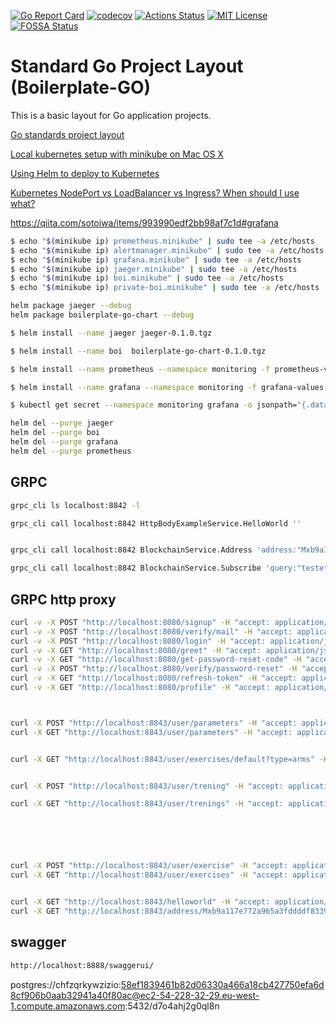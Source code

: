[![Go Report Card](https://goreportcard.com/badge/github.com/and07/boilerplate-go)](https://goreportcard.com/report/github.com/and07/boilerplate-go)
[![codecov](https://codecov.io/gh/and07/boilerplate-go/branch/master/graph/badge.svg)](https://codecov.io/gh/and07/boilerplate-go)
[![Actions Status](https://github.com/and07/boilerplate-go/workflows/Build%20and%20Test/badge.svg)](https://github.com/and07/boilerplate-go/actions)
[![MIT License](http://img.shields.io/:license-mit-blue.svg)](LICENSE)
[![FOSSA Status](https://app.fossa.io/api/projects/git%2Bgithub.com%2Fand07%2Fboilerplate-go.svg?type=shield)](https://app.fossa.io/projects/git%2Bgithub.com%2Fand07%2Fboilerplate-go?ref=badge_shield)

# Standard Go Project Layout (Boilerplate-GO)

This is a basic layout for Go application projects. 

[Go standards project layout](https://github.com/golang-standards/project-layout)

[Local kubernetes setup with minikube on Mac OS X](https://hackernoon.com/local-kubernetes-setup-with-minikube-on-mac-os-x-eeeb1cbdc0b)

[Using Helm to deploy to Kubernetes](https://daemonza.github.io/2017/02/20/using-helm-to-deploy-to-kubernetes/)

[Kubernetes NodePort vs LoadBalancer vs Ingress? When should I use what?](https://medium.com/google-cloud/kubernetes-nodeport-vs-loadbalancer-vs-ingress-when-should-i-use-what-922f010849e0)

https://qiita.com/sotoiwa/items/993990edf2bb98af7c1d#grafana

```sh
$ echo "$(minikube ip) prometheus.minikube" | sudo tee -a /etc/hosts 
$ echo "$(minikube ip) alertmanager.minikube" | sudo tee -a /etc/hosts 
$ echo "$(minikube ip) grafana.minikube" | sudo tee -a /etc/hosts 
$ echo "$(minikube ip) jaeger.minikube" | sudo tee -a /etc/hosts
$ echo "$(minikube ip) boi.minikube" | sudo tee -a /etc/hosts
$ echo "$(minikube ip) private-boi.minikube" | sudo tee -a /etc/hosts
```


```sh
helm package jaeger --debug
helm package boilerplate-go-chart --debug
```

```sh
$ helm install --name jaeger jaeger-0.1.0.tgz

$ helm install --name boi  boilerplate-go-chart-0.1.0.tgz 

$ helm install --name prometheus --namespace monitoring -f prometheus-values.yaml stable/prometheus

$ helm install --name grafana --namespace monitoring -f grafana-values.yaml stable/grafana
```

```sh
$ kubectl get secret --namespace monitoring grafana -o jsonpath="{.data.admin-password}" | base64 --decode ; echo
```

```sh
helm del --purge jaeger
helm del --purge boi
helm del --purge grafana
helm del --purge prometheus
```

## GRPC

```sh
grpc_cli ls localhost:8842 -l 

grpc_cli call localhost:8842 HttpBodyExampleService.HelloWorld ''


grpc_cli call localhost:8842 BlockchainService.Address 'address:"Mxb9a117e772a965a3fddddf83398fd8d71bf57ff6", height:11'

grpc_cli call localhost:8842 BlockchainService.Subscribe 'query:"testete"'

```

## GRPC http proxy
```sh
curl -v -X POST "http://localhost:8080/signup" -H "accept: application/json"  --data '{"email":"and_07@mail.ru","password":"xyz"}' 
curl -v -X POST "http://localhost:8080/verify/mail" -H "accept: application/json"  --data '{"email":"and_07@mail.ru","code":"PatwtPil"}' 
curl -v -X POST "http://localhost:8080/login" -H "accept: application/json"   --data '{"email":"and_07@mail.ru","password":"xyz"}' 
curl -v -X GET "http://localhost:8080/greet" -H "accept: application/json" -H "Authorization: Bearer access_token"
curl -v -X GET "http://localhost:8080/get-password-reset-code" -H "accept: application/json" -H "Authorization: Bearer access_token"
curl -v -X POST "http://localhost:8080/verify/password-reset" -H "accept: application/json"  --data '{"email":"and_07@mail.ru","code":"fsfykSBG"}' 
curl -v -X GET "http://localhost:8080/refresh-token" -H "accept: application/json" -H "Authorization: Bearer refresh_token"
curl -v -X GET "http://localhost:8080/profile" -H "accept: application/json" -H "Authorization: Bearer access_token"



curl -X POST "http://localhost:8843/user/parameters" -H "accept: application/json"  -H "Authorization: Bearer access_token" --data '{"weight":1,"height":2,"age":2,"gender":0,"eat":1 }'
curl -X GET "http://localhost:8843/user/parameters" -H "accept: application/json"  -H "Authorization: Bearer access_token"


curl -X GET "http://localhost:8843/user/exercises/default?type=arms" -H "accept: application/json"  -H "Authorization:  Bearer access_token"


curl -X POST "http://localhost:8843/user/trening" -H "accept: application/json"  -H "Authorization: Bearer access_token" --data '{"name":"sssss1","exercises":[{"name":"Exercise1","duration":"20s","relax":"20s","count":10,"numberOfSets":3,"numberOfRepetitions":15,"type":"other","uid":""},{"name":"Exercise2","duration":"20s","relax":"20s","count":10,"numberOfSets":3,"numberOfRepetitions":15,"type":"other","uid":""},{"name":"Exercise3","duration":"20s","relax":"20s","count":10,"numberOfSets":3,"numberOfRepetitions":15,"type":"other","uid":""},{"name":"Exercise4","duration":"20s","relax":"20s","count":10,"numberOfSets":3,"numberOfRepetitions":15,"type":"other","uid":""},{"name":"Exercise5","duration":"20s","relax":"20s","count":10,"numberOfSets":3,"numberOfRepetitions":15,"type":"other","uid":""}], "interval": "30s" }'

curl -X GET "http://localhost:8843/user/trenings" -H "accept: application/json"  -H "Authorization: Bearer access_token" 






curl -X POST "http://localhost:8843/user/exercise" -H "accept: application/json"  -H "Authorization: Bearer access_token" --data '{"number_of_sets":1, "number_of_repetitions": 30, "name":"sssss1"}'
curl -X GET "http://localhost:8843/user/exercises" -H "accept: application/json"  -H "Authorization: Bearer access_token"


curl -X GET "http://localhost:8843/helloworld" -H "accept: application/json"
curl -X GET "http://localhost:8843/address/Mxb9a117e772a965a3fddddf83398fd8d71bf57ff6?height=1" -H "accept: application/json"
```


## swagger

```sh
http://localhost:8888/swaggerui/
```
postgres://chfzqrkywzizio:58ef1839461b82d06330a466a18cb427750efa6d8cf906b0aab32941a40f80ac@ec2-54-228-32-29.eu-west-1.compute.amazonaws.com:5432/d7o4ahj2g0ql8n